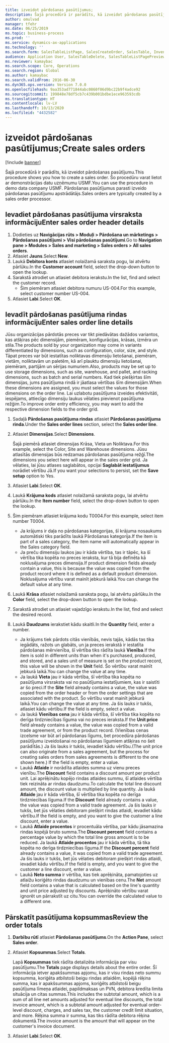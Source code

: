 ```yaml
---
title: izveidot pārdošanas pasūtījumus;
description: Šajā procedūrā ir parādīts, kā izveidot pārdošanas pasūtījumu.
author: omulvad
manager: tfehr
ms.date: 06/25/2019
ms.topic: business-process
ms.prod: ''
ms.service: dynamics-ax-applications
ms.technology: ''
ms.search.form: SalesTableListPage, SalesCreateOrder, SalesTable, InventDimParmFixed, InventProductDimensionLookup, SalesTotals
audience: Application User, SalesTableDelete, SalesTableListPagePreviewPage, SalesUpdateRemain
ms.reviewer: kamaybac
ms.search.scope: Core, Operations
ms.search.region: Global
ms.author: kamaybac
ms.search.validFrom: 2016-06-30
ms.dyn365.ops.version: Version 7.0.0
ms.openlocfilehash: 9aa353ad771844abc0860f06d9bc22b9f4adce92
ms.sourcegitcommit: 199848e78df5cb7c439b001bdbe1ece963593cdb
ms.translationtype: HT
ms.contentlocale: lv-LV
ms.lasthandoff: 10/13/2020
ms.locfileid: "4432582"
---
```

# <a name="create-sales-orders"></a><span data-ttu-id="a463b-103">izveidot pārdošanas pasūtījumus;</span><span class="sxs-lookup"><span data-stu-id="a463b-103">Create sales orders</span></span>

[!include [banner](../../includes/banner.md)]

<span data-ttu-id="a463b-104">Šajā procedūrā ir parādīts, kā izveidot pārdošanas pasūtījumu.</span><span class="sxs-lookup"><span data-stu-id="a463b-104">This procedure shows you how to create a sales order.</span></span> <span data-ttu-id="a463b-105">Šo procedūru varat lietot ar demonstrācijas datu uzņēmumu USMF.</span><span class="sxs-lookup"><span data-stu-id="a463b-105">You can use the procedure in demo data company USMF.</span></span> <span data-ttu-id="a463b-106">Pārdošanas pasūtījumus parasti izveido pārdošanas pasūtījumu apstrādātājs.</span><span class="sxs-lookup"><span data-stu-id="a463b-106">Sales orders are typically created by a sales order processor.</span></span> 

## <a name="enter-sales-order-header-details"></a><span data-ttu-id="a463b-107">Ievadiet pārdošanas pasūtījuma virsraksta informāciju</span><span class="sxs-lookup"><span data-stu-id="a463b-107">Enter sales order header details</span></span>
1. <span data-ttu-id="a463b-108">Dodieties uz **Navigācijas rūts > Moduļi > Pārdošana un mārketings > Pārdošanas pasūtījumi > Visi pārdošanas pasūtījumi**.</span><span class="sxs-lookup"><span data-stu-id="a463b-108">Go to **Navigation pane > Modules > Sales and marketing > Sales orders > All sales orders**.</span></span>
2. <span data-ttu-id="a463b-109">Atlasiet **Jauns**.</span><span class="sxs-lookup"><span data-stu-id="a463b-109">Select **New**.</span></span>
3. <span data-ttu-id="a463b-110">Laukā **Debitora konts** atlasiet nolaižamā saraksta pogu, lai atvērtu pārlūku.</span><span class="sxs-lookup"><span data-stu-id="a463b-110">In the **Customer account** field, select the drop-down button to open the lookup.</span></span>
4. <span data-ttu-id="a463b-111">Sarakstā atrodiet un atlasiet debitora ierakstu.</span><span class="sxs-lookup"><span data-stu-id="a463b-111">In the list, find and select the customer record.</span></span>
    - <span data-ttu-id="a463b-112">Šim piemēram atlasiet debitora numuru US-004.</span><span class="sxs-lookup"><span data-stu-id="a463b-112">For this example, select customer number US-004.</span></span>  
5. <span data-ttu-id="a463b-113">Atlasiet **Labi**.</span><span class="sxs-lookup"><span data-stu-id="a463b-113">Select **OK**.</span></span>

## <a name="enter-sales-order-line-details"></a><span data-ttu-id="a463b-114">Ievadīt pārdošanas pasūtījuma rindas informāciju</span><span class="sxs-lookup"><span data-stu-id="a463b-114">Enter sales order line details</span></span>
    
<span data-ttu-id="a463b-115">Jūsu organizācijas pārdotās preces var tikt piedāvātas dažādos variantos, kas atšķiras pēc dimensijām, piemēram, konfigurācijas, krāsas, izmēra un stila.</span><span class="sxs-lookup"><span data-stu-id="a463b-115">The products sold by your organization may come in variants differentiated by dimensions, such as configuration, color, size, and style.</span></span> <span data-ttu-id="a463b-116">Tāpat preces var būt iestatītas noliktavas dimensiju lietošanai, piemēram, vietām, noliktavām un paletēm, kā arī plauktu dimensiju lietošanai, piemēram, partijām un sērijas numuriem.</span><span class="sxs-lookup"><span data-stu-id="a463b-116">Also, products may be set up to use storage dimensions, such as site, warehouse, and pallet, and racking dimensions, such as batch and serial numbers.</span></span> <span data-ttu-id="a463b-117">Kad tiek piešķirtas šīm dimensijas, jums pasūtījuma rindā ir jāatlasa vērtības šīm dimensijām.</span><span class="sxs-lookup"><span data-stu-id="a463b-117">When these dimensions are assigned, you must select the values for those dimensions on the order line.</span></span> <span data-ttu-id="a463b-118">Lai uzlabotu pasūtījuma izveides efektivitāti, iespējams, attiecīgo dimensiju laukus vēlaties pievienot pasūtījuma režģim.</span><span class="sxs-lookup"><span data-stu-id="a463b-118">To improve order entry efficiency, you may want to add the respective dimension fields to the order grid.</span></span>
    
1. <span data-ttu-id="a463b-119">Sadaļā **Pārdošanas pasūtījuma rindas** atlasiet **Pārdošanas pasūtījuma rinda**.</span><span class="sxs-lookup"><span data-stu-id="a463b-119">Under the **Sales order lines** section, select the **Sales order line**.</span></span>
2. <span data-ttu-id="a463b-120">Atlasiet **Dimensijas**.</span><span class="sxs-lookup"><span data-stu-id="a463b-120">Select **Dimensions**.</span></span>
    
    <span data-ttu-id="a463b-121">Šajā piemērā atlasiet dimensijas Krāsa, Vieta un Noliktava.</span><span class="sxs-lookup"><span data-stu-id="a463b-121">For this example, select the Color, Site and Warehouse dimensions.</span></span> <span data-ttu-id="a463b-122">Jūsu atlasītās dimensijas būs redzamas pārdošanas pasūtījuma režģī.</span><span class="sxs-lookup"><span data-stu-id="a463b-122">The dimensions you select here will appear in the sales order grid.</span></span> <span data-ttu-id="a463b-123">Ja vēlaties, lai jūsu atlases saglabātos, opcijai **Saglabāt iestatījumus** norādiet vērtību Jā.</span><span class="sxs-lookup"><span data-stu-id="a463b-123">If you want your selections to persist, set the **Save setup** option to Yes.</span></span>
    
3. <span data-ttu-id="a463b-124">Atlasiet **Labi**.</span><span class="sxs-lookup"><span data-stu-id="a463b-124">Select **OK**.</span></span>
4. <span data-ttu-id="a463b-125">Laukā **Krājuma kods** atlasiet nolaižamā saraksta pogu, lai atvērtu pārlūku.</span><span class="sxs-lookup"><span data-stu-id="a463b-125">In the **Item number** field, select the drop-down button to open the lookup.</span></span>
5. <span data-ttu-id="a463b-126">Šim piemēram atlasiet krājuma kodu T0004.</span><span class="sxs-lookup"><span data-stu-id="a463b-126">For this example, select item number T0004.</span></span>
    - <span data-ttu-id="a463b-127">Ja krājums ir daļa no pārdošanas kategorijas, šī krājuma nosaukums automātiski tiks parādīts laukā Pārdošanas kategorija.</span><span class="sxs-lookup"><span data-stu-id="a463b-127">If the item is part of a sales category, the item name will automatically appear in the Sales category field.</span></span>  
    - <span data-ttu-id="a463b-128">Ja preču dimensiju laukos jau ir kāda vērtība, tas ir tāpēc, ka šī vērtība tika kopēta no preces ieraksta, kur tā bija definēta kā noklusējuma preces dimensija.</span><span class="sxs-lookup"><span data-stu-id="a463b-128">If product dimension fields already contain a value, this is because the value was copied from the product record where it is defined as a default product dimension.</span></span> <span data-ttu-id="a463b-129">Noklusējuma vērtību varat mainīt jebkurā laikā.</span><span class="sxs-lookup"><span data-stu-id="a463b-129">You can change the default value at any time.</span></span>   
6. <span data-ttu-id="a463b-130">Laukā **Krāsa** atlasiet nolaižamā saraksta pogu, lai atvērtu pārlūku.</span><span class="sxs-lookup"><span data-stu-id="a463b-130">In the **Color** field, select the drop-down button to open the lookup.</span></span>
7. <span data-ttu-id="a463b-131">Sarakstā atrodiet un atlasiet vajadzīgo ierakstu.</span><span class="sxs-lookup"><span data-stu-id="a463b-131">In the list, find and select the desired record.</span></span>
8. <span data-ttu-id="a463b-132">Laukā **Daudzums** ierakstiet kādu skaitli.</span><span class="sxs-lookup"><span data-stu-id="a463b-132">In the **Quantity** field, enter a number.</span></span>
    - <span data-ttu-id="a463b-133">Ja krājums tiek pārdots citās vienībās, nevis tajās, kādās tas tika iegādāts, ražots un glabāts, un ja preces ierakstā ir iestatīta pārdošanas mērvienība, šī vērtība tiks rādīta laukā **Vienība**.</span><span class="sxs-lookup"><span data-stu-id="a463b-133">If the item is sold in different units than when it's purchased, produced, and stored, and a sales unit of measure is set on the product record, this value will be shown in the **Unit** field.</span></span> <span data-ttu-id="a463b-134">Šo vērtību varat mainīt jebkurā laikā.</span><span class="sxs-lookup"><span data-stu-id="a463b-134">You can change the value at any time.</span></span>   
    - <span data-ttu-id="a463b-135">Ja laukā **Vieta** jau ir kāda vērtība, šī vērtība tika kopēta no pasūtījuma virsraksta vai no pasūtījuma iestatījumiem, kas ir saistīti ar šo preci.</span><span class="sxs-lookup"><span data-stu-id="a463b-135">If the **Site** field already contains a value, the value was copied from the order header or from the order settings that are associated with the product.</span></span> <span data-ttu-id="a463b-136">Šo vērtību varat mainīt jebkurā laikā.</span><span class="sxs-lookup"><span data-stu-id="a463b-136">You can change the value at any time.</span></span> <span data-ttu-id="a463b-137">Ja šis lauks ir tukšs, atlasiet kādu vērtību.</span><span class="sxs-lookup"><span data-stu-id="a463b-137">If the field is empty, select a value.</span></span>   
    - <span data-ttu-id="a463b-138">Ja laukā **Vienības cena** jau ir kāda vērtība, šī vērtība tika kopēta no derīga tirdzniecības līguma vai no preces ieraksta.</span><span class="sxs-lookup"><span data-stu-id="a463b-138">If the **Unit price** field already contains a value, the value was copied from a valid trade agreement, or from the product record.</span></span> <span data-ttu-id="a463b-139">(Vienības cenas izcelsme var būt arī pārdošanas līgums, bet procedūra pārdošanas pasūtījumu izveidošanai no pārdošanas līgumiem atšķiras no šeit parādītās.) Ja šis lauks ir tukšs, ievadiet kādu vērtību.</span><span class="sxs-lookup"><span data-stu-id="a463b-139">(The unit price can also originate from a sales agreement, but the process for creating sales orders from sales agreements is different to the one shown here.) If the field is empty, enter a value.</span></span>   
    - <span data-ttu-id="a463b-140">Laukā **Atlaide** ir norādīta atlaides summa uz vienu preces vienību.</span><span class="sxs-lookup"><span data-stu-id="a463b-140">The **Discount** field contains a discount amount per product unit.</span></span> <span data-ttu-id="a463b-141">Lai aprēķinātu kopējo rindas atlaides summu, šī atlaides vērtība tiek reizināta ar rindas daudzumu.</span><span class="sxs-lookup"><span data-stu-id="a463b-141">To calculate the total line discount amount, the discount value is multiplied by line quantity.</span></span> <span data-ttu-id="a463b-142">Ja laukā **Atlaide** jau ir kāda vērtība, šī vērtība tika kopēta no derīga tirdzniecības līguma.</span><span class="sxs-lookup"><span data-stu-id="a463b-142">If the **Discount** field already contains a value, the value was copied from a valid trade agreement.</span></span> <span data-ttu-id="a463b-143">Ja šis lauks ir tukšs, bet jūs vēlaties debitoram piešķirt rindas atlaidi, ievadiet kādu vērtību.</span><span class="sxs-lookup"><span data-stu-id="a463b-143">If the field is empty, and you want to give the customer a line discount, enter a value.</span></span>  
    - <span data-ttu-id="a463b-144">Laukā **Atlaide procentos** ir procentuāla vērtība, par kādu jāsamazina rindas kopējā bruto summa.</span><span class="sxs-lookup"><span data-stu-id="a463b-144">The **Discount percent** field contains a percentage value by which the total line gross amount is to be reduced.</span></span>  <span data-ttu-id="a463b-145">Ja laukā **Atlaide procentos** jau ir kāda vērtība, tā tika kopēta no derīga tirdzniecības līguma.</span><span class="sxs-lookup"><span data-stu-id="a463b-145">If the **Discount percent** field already contains a value, it was copied from a valid trade agreement.</span></span> <span data-ttu-id="a463b-146">Ja šis lauks ir tukšs, bet jūs vēlaties debitoram piešķirt rindas atlaidi, ievadiet kādu vērtību.</span><span class="sxs-lookup"><span data-stu-id="a463b-146">If the field is empty, and you want to give the customer a line discount, enter a value.</span></span> 
    - <span data-ttu-id="a463b-147">Laukā **Neto summa** ir vērtība, kas tiek aprēķināta, pamatojoties uz atlaižu koriģēto rindas daudzumu un vienības cenu.</span><span class="sxs-lookup"><span data-stu-id="a463b-147">The **Net** amount field contains a value that is calculated based on the line's quantity and unit price adjusted by discounts.</span></span>  <span data-ttu-id="a463b-148">Aprēķināto vērtību varat ignorēt un pārrakstīt uz citu.</span><span class="sxs-lookup"><span data-stu-id="a463b-148">You can override the calculated value to a different one.</span></span>  

## <a name="review-the-order-totals"></a><span data-ttu-id="a463b-149">Pārskatīt pasūtījuma kopsummas</span><span class="sxs-lookup"><span data-stu-id="a463b-149">Review the order totals</span></span>
1. <span data-ttu-id="a463b-150">**Darbību rūtī** atlasiet **Pārdošanas pasūtījums**.</span><span class="sxs-lookup"><span data-stu-id="a463b-150">On the **Action Pane**, select **Sales order**.</span></span>
2. <span data-ttu-id="a463b-151">Atlasiet **Kopsummas**.</span><span class="sxs-lookup"><span data-stu-id="a463b-151">Select **Totals**.</span></span>
    
    <span data-ttu-id="a463b-152">Lapā **Kopsummas** tiek rādīta detalizēta informācija par visu pasūtījumu.</span><span class="sxs-lookup"><span data-stu-id="a463b-152">The **Totals** page displays details about the entire order.</span></span> <span data-ttu-id="a463b-153">Šī informācija ietver apakšsummas apjomu, kas ir visu rindas neto summu kopsumma, koriģēta atbilstoši beigu rindas atlaidēm, kopējā rēķina summa, kas ir apakšsummas apjoms, koriģēts atbilstoši beigu pasūtījuma līmeņa atlaidei, papildmaksas un PVN, debitora kredīta limita situācija un citas summas.</span><span class="sxs-lookup"><span data-stu-id="a463b-153">This includes the subtotal amount, which is a sum of all line net amounts adjusted for eventual line discounts, the total invoice amount, which is a subtotal amount adjusted for eventual order-level discount, charges, and sales tax, the customer credit limit situation, and more.</span></span> <span data-ttu-id="a463b-154">Rēķina summa ir summa, kas tiks rādīta debitora rēķina dokumentā.</span><span class="sxs-lookup"><span data-stu-id="a463b-154">The invoice amount is the amount that will appear on the customer's invoice document.</span></span>  
    
3. <span data-ttu-id="a463b-155">Atlasiet **Labi**.</span><span class="sxs-lookup"><span data-stu-id="a463b-155">Select **OK**.</span></span>
